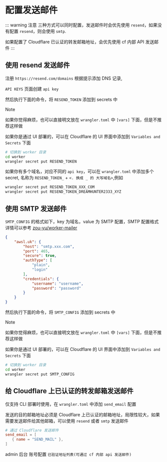 
# 配置发送邮件

::: warning 注意
三种方式可以同时配置，发送邮件时会优先使用 `resend`，如果没有配置 `resend`，则会使用 `smtp`.

如果配置了 Cloudflare 已认证的转发邮箱地址，会优先使用 cf 内部 API 发送邮件
:::

## 使用 resend 发送邮件

注册 `https://resend.com/domains` 根据提示添加 DNS 记录,

`API KEYS` 页面创建 `api key`

然后执行下面的命令，将 `RESEND_TOKEN` 添加到 secrets 中

> [!NOTE]
> 如果你觉得麻烦，也可以直接明文放在 `wrangler.toml` 中 `[vars]` 下面，但是不推荐这样做

如果你是通过 UI 部署的，可以在 Cloudflare 的 UI 界面中添加到 `Variables and Secrets` 下面

```bash
# 切换到 worker 目录
cd worker
wrangler secret put RESEND_TOKEN
```

如果你有多个域名，对应不同的 `api key`，可以在 `wrangler.toml` 中添加多个 secret, 名称为 `RESEND_TOKEN_` + `<. 换成 _ 的 大写域名>`,例如

```bash
wrangler secret put RESEND_TOKEN_XXX_COM
wrangler secret put RESEND_TOKEN_DREAMHUNTER2333_XYZ
```

## 使用 SMTP 发送邮件

`SMTP_CONFIG` 的格式如下，key 为域名，value 为 SMTP 配置，SMTP 配置格式详情可以参考 [zou-yu/worker-mailer](https://github.com/zou-yu/worker-mailer/blob/main/README_zh-CN.md)

```json
{
    "awsl.uk": {
        "host": "smtp.xxx.com",
        "port": 465,
        "secure": true,
        "authType": [
            "plain",
            "login"
        ],
        "credentials": {
            "username": "username",
            "password": "password"
        }
    }
}
```

然后执行下面的命令，将 `SMTP_CONFIG` 添加到 secrets 中

> [!NOTE]
> 如果你觉得麻烦，也可以直接明文放在 `wrangler.toml` 中 `[vars]` 下面，但是不推荐这样做

如果你是通过 UI 部署的，可以在 Cloudflare 的 UI 界面中添加到 `Variables and Secrets` 下面

```bash
# 切换到 worker 目录
cd worker
wrangler secret put SMTP_CONFIG
```

## 给 Cloudflare 上已认证的转发邮箱发送邮件

仅支持 CLI 部署时使用，在 `wrangler.toml` 中添加 `send_email` 配置

发送的目的邮箱地址必须是 Cloudflare 上已认证的邮箱地址，局限性较大，如果需要发送邮件给其他邮箱，可以使用 `resend` 或者 `smtp` 发送邮件

```toml
# 通过 Cloudflare 发送邮件
send_email = [
   { name = "SEND_MAIL" },
]
```

admin 后台 账号配置 `已验证地址列表(可通过 cf 内部 api 发送邮件)`
